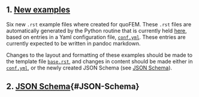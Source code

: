 


## 1. [New examples]()

Six new `.rst` example files where created for quoFEM. These `.rst` files are automatically generated by the Python routine that is currently held [here](), based on entries in a Yaml configuration file,  [`conf.yml`](). These entries are currently expected to be written in pandoc markdown. 

Changes to the layout and formatting of these examples should be made to the template file [`base.rst`](), and changes in content should be made either in [`conf.yml`](), or the newly created JSON Schema (see [JSON Schema](#JSON-Schema)).

## 2. [JSON Schema](){#JSON-Schema}




